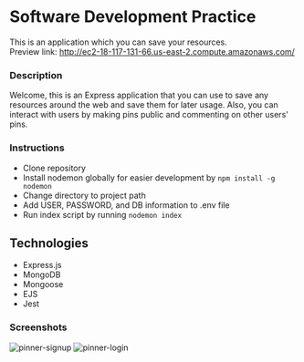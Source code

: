 # Software Development Practice

This is an application which you can save your resources.  
Preview link: http://ec2-18-117-131-66.us-east-2.compute.amazonaws.com/

### Description
Welcome, this is an Express application that you can use to save any resources around the web and save them for later usage. Also, you can interact with users by making pins public and commenting on other users' pins.

### Instructions
- Clone repository
- Install nodemon globally for easier development by `npm install -g nodemon`
- Change directory to project path
- Add USER, PASSWORD, and DB information to .env file
- Run index script by running `nodemon index`

## Technologies
- Express.js
- MongoDB
- Mongoose
- EJS
- Jest

### Screenshots
![pinner-signup](https://user-images.githubusercontent.com/52973879/200196415-4eb36f9a-94be-438e-9349-d43e6474de65.png)
![pinner-login](https://user-images.githubusercontent.com/52973879/200196413-6eeaefe1-f807-4a74-92e6-973a1d033afa.png)
